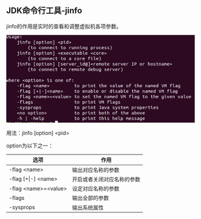## JDK命令行工具-jinfo

jinfo的作用是实时的查看和调整虚拟机各项参数。

![jvm_17](/images/jvm/jvm_17.png)

用法：jinfo \[option] \<pid\>  

option为以下之一：

| 选项                     | 作用                       |
| ------------------------ | -------------------------- |
| -flag \<name\>           | 输出对应名称的参数         |
| -flag [+\|-] \<name\>    | 开启或者关闭对应名称的参数 |
| -flag \<name\>=\<value\> | 设定对应名称的参数         |
| -flags                   | 输出全部的参数             |
| -sysprops                | 输出系统属性               |
